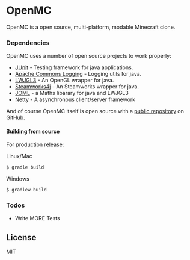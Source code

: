 # OpenMC

OpenMC is a open source, multi-platform, modable Minecraft clone.

### Dependencies 

OpenMC uses a number of open source projects to work properly:

* [JUnit] - Testing framework for java applications.
* [Apache Commons Logging] - Logging utils for java.
* [LWJGL3] - An OpenGL wrapper for java.
* [Steamworks4j] - An Steamworks wrapper for java.
* [JOML] - a Maths libarary for java and LWJGL3
* [Netty] - A asynchronous client/server framework

And of course OpenMC itself is open source with a [public repository][OpenMC]
 on GitHub.

#### Building from source
For production release:

Linux/Mac
```sh
$ gradle build
```

Windows
```bash
$ gradlew build
```

### Todos

 - Write MORE Tests

License
----

MIT

[//]:#
   [OpenMC]: <https://github.com/Strezzed/OpenMC>
   [git-repo-url]: <https://github.com/Strezzed/OpenMC.git>
   [JUnit]: <https://junit.org/junit5/>
   [Apache Commons Logging]: <https://commons.apache.org/proper/commons-logging/>
   [LWJGL3]: <https://www.lwjgl.org>
   [Steamworks4j]: <https://github.com/code-disaster/steamworks4j>
   [JOML]: <https://github.com/JOML-CI/JOML>
   [netty]: <https://netty.io>
  